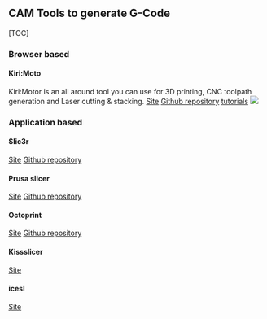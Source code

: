 ## CAM Tools to generate G-Code
[TOC]
### Browser based
#### Kiri:Moto
Kiri:Motor is an all around tool you can use for 3D printing, CNC toolpath generation and Laser cutting & stacking.
[Site](https://grid.space/kiri/)
[Github repository](https://github.com/GridSpace/grid-apps)
[tutorials](https://www.youtube.com/c/gridspace)
![](images/kirimoto.png)



### Application based
#### Slic3r
[Site](https://slic3r.org/)
[Github repository](https://github.com/slic3r/Slic3r)

#### Prusa slicer
[Site](https://www.prusa3d.com/prusaslicer/)
[Github repository](https://github.com/prusa3d/PrusaSlicer)

#### Octoprint
[Site](https://octoprint.org/)
[Github repository](https://github.com/OctoPrint/OctoPrint)

#### Kissslicer
[Site](http://www.kisslicer.com/)

#### icesl
[Site](https://icesl.loria.fr/)
